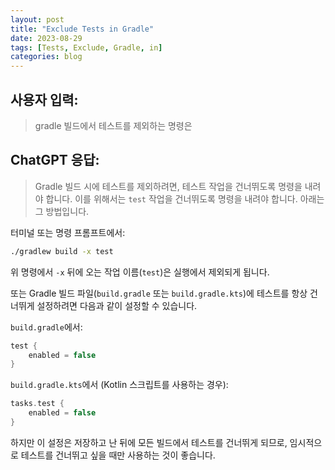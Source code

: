 ```yaml
---
layout: post
title: "Exclude Tests in Gradle"
date: 2023-08-29
tags: [Tests, Exclude, Gradle, in]
categories: blog
---
```


## 사용자 입력:
> gradle 빌드에서 테스트를 제외하는 명령은

## ChatGPT 응답:
> Gradle 빌드 시에 테스트를 제외하려면, 테스트 작업을 건너뛰도록 명령을 내려야 합니다. 이를 위해서는 `test` 작업을 건너뛰도록 명령을 내려야 합니다. 아래는 그 방법입니다.

터미널 또는 명령 프롬프트에서:

```bash
./gradlew build -x test
```

위 명령에서 `-x` 뒤에 오는 작업 이름(`test`)은 실행에서 제외되게 됩니다.

또는 Gradle 빌드 파일(`build.gradle` 또는 `build.gradle.kts`)에 테스트를 항상 건너뛰게 설정하려면 다음과 같이 설정할 수 있습니다.

`build.gradle`에서:

```gradle
test {
    enabled = false
}
```

`build.gradle.kts`에서 (Kotlin 스크립트를 사용하는 경우):

```kotlin
tasks.test {
    enabled = false
}
```

하지만 이 설정은 저장하고 난 뒤에 모든 빌드에서 테스트를 건너뛰게 되므로, 임시적으로 테스트를 건너뛰고 싶을 때만 사용하는 것이 좋습니다.

